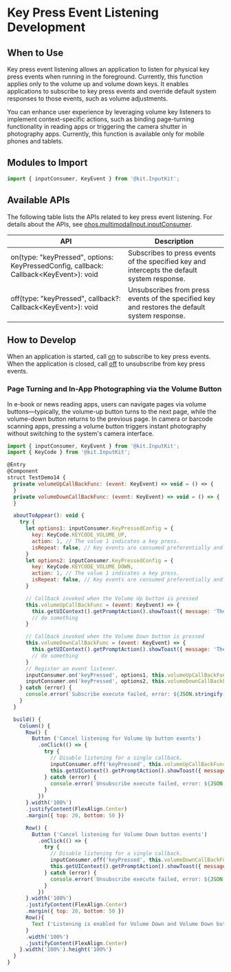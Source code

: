 # Key Press Event Listening Development

## When to Use

Key press event listening allows an application to listen for physical key press events when running in the foreground. Currently, this function applies only to the volume up and volume down keys. It enables applications to subscribe to key press events and override default system responses to those events, such as volume adjustments.

You can enhance user experience by leveraging volume key listeners to implement context-specific actions, such as binding page-turning functionality in reading apps or triggering the camera shutter in photography apps. Currently, this function is available only for mobile phones and tablets.

## Modules to Import

```js
import { inputConsumer, KeyEvent } from '@kit.InputKit';
```

## Available APIs

The following table lists the APIs related to key press event listening. For details about the APIs, see [ohos.multimodalInput.inputConsumer](../../reference/apis-input-kit/js-apis-inputconsumer.md).

| API | Description|
| ------------------------------------------------------------ | -------------------------- |
| on(type: "keyPressed", options: KeyPressedConfig, callback: Callback\<KeyEvent>): void |Subscribes to press events of the specified key and intercepts the default system response. |
| off(type: "keyPressed", callback?: Callback\<KeyEvent>): void |Unsubscribes from press events of the specified key and restores the default system response. |

## How to Develop

When an application is started, call [on](../../reference/apis-input-kit/js-apis-inputconsumer.md#inputconsumeronkeypressed16) to subscribe to key press events. When the application is closed, call [off](../../reference/apis-input-kit/js-apis-inputconsumer.md#inputconsumeroffkeypressed16) to unsubscribe from key press events.

### Page Turning and In-App Photographing via the Volume Button

In e-book or news reading apps, users can navigate pages via volume buttons—typically, the volume-up button turns to the next page, while the volume-down button returns to the previous page. In camera or barcode scanning apps, pressing a volume button triggers instant photography without switching to the system's camera interface.

```js
import { inputConsumer, KeyEvent } from '@kit.InputKit';
import { KeyCode } from '@kit.InputKit';

@Entry
@Component
struct TestDemo14 {
  private volumeUpCallBackFunc: (event: KeyEvent) => void = () => {
  }
  private volumeDownCallBackFunc: (event: KeyEvent) => void = () => {
  }

  aboutToAppear(): void {
    try {
      let options1: inputConsumer.KeyPressedConfig = {
        key: KeyCode.KEYCODE_VOLUME_UP,
        action: 1, // The value 1 indicates a key press.
        isRepeat: false, // Key events are consumed preferentially and not reported.
      }
      let options2: inputConsumer.KeyPressedConfig = {
        key: KeyCode.KEYCODE_VOLUME_DOWN,
        action: 1, // The value 1 indicates a key press.
        isRepeat: false, // Key events are consumed preferentially and not reported.
      }

      // Callback invoked when the Volume Up button is pressed
      this.volumeUpCallBackFunc = (event: KeyEvent) => {
        this.getUIContext().getPromptAction().showToast({ message: 'The Volume Up button was pressed.' });
        // do something
      }

      // Callback invoked when the Volume Down button is pressed
      this.volumeDownCallBackFunc = (event: KeyEvent) => {
        this.getUIContext().getPromptAction().showToast({ message: 'The Volume Down button was pressed.' });
        // do something
      }
      // Register an event listener.
      inputConsumer.on('keyPressed', options1, this.volumeUpCallBackFunc);
      inputConsumer.on('keyPressed', options2, this.volumeDownCallBackFunc);
    } catch (error) {
      console.error(`Subscribe execute failed, error: ${JSON.stringify(error, ["code", "message"])}`);
    }
  }

  build() {
    Column() {
      Row() {
        Button ('Cancel listening for Volume Up button events')
          .onClick(() => {
            try {
              // Disable listening for a single callback.
              inputConsumer.off('keyPressed', this.volumeUpCallBackFunc);
              this.getUIContext().getPromptAction().showToast({ message: ''Listening for Volume Up button events is canceled successfully.' });
            } catch (error) {
              console.error(`Unsubscribe execute failed, error: ${JSON.stringify(error, ["code", "message"])}`);
            }
          })
      }.width('100%')
      .justifyContent(FlexAlign.Center)
      .margin({ top: 20, bottom: 50 })

      Row() {
        Button ('Cancel listening for Volume Down button events')
          .onClick(() => {
            try {
              // Disable listening for a single callback.
              inputConsumer.off('keyPressed', this.volumeDownCallBackFunc);
              this.getUIContext().getPromptAction().showToast({ message: 'Listening for Volume Down button events is canceled successfully.' });
            } catch (error) {
              console.error(`Unsubscribe execute failed, error: ${JSON.stringify(error, ["code", "message"])}`);
            }
          })
      }.width('100%')
      .justifyContent(FlexAlign.Center)
      .margin({ top: 20, bottom: 50 })
      Row(){
        Text ('Listening is enabled for Volume Down and Volume Down button events by default.')
      }
      .width('100%')
      .justifyContent(FlexAlign.Center)
    }.width('100%').height('100%')
  }
}
```
